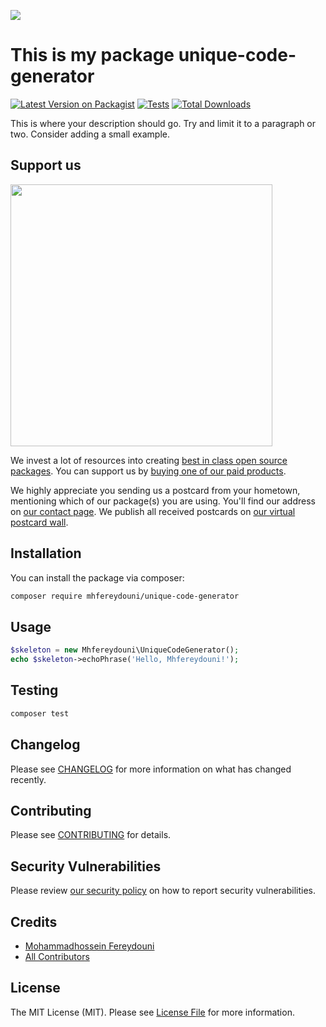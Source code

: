
[<img src="https://github-ads.s3.eu-central-1.amazonaws.com/support-ukraine.svg?t=1" />](https://supportukrainenow.org)

# This is my package unique-code-generator

[![Latest Version on Packagist](https://img.shields.io/packagist/v/mhfereydouni/unique-code-generator.svg?style=flat-square)](https://packagist.org/packages/mhfereydouni/unique-code-generator)
[![Tests](https://github.com/mhfereydouni/unique-code-generator/actions/workflows/run-tests.yml/badge.svg?branch=main)](https://github.com/mhfereydouni/unique-code-generator/actions/workflows/run-tests.yml)
[![Total Downloads](https://img.shields.io/packagist/dt/mhfereydouni/unique-code-generator.svg?style=flat-square)](https://packagist.org/packages/mhfereydouni/unique-code-generator)

This is where your description should go. Try and limit it to a paragraph or two. Consider adding a small example.

## Support us

[<img src="https://github-ads.s3.eu-central-1.amazonaws.com/unique-code-generator.jpg?t=1" width="419px" />](https://spatie.be/github-ad-click/unique-code-generator)

We invest a lot of resources into creating [best in class open source packages](https://spatie.be/open-source). You can support us by [buying one of our paid products](https://spatie.be/open-source/support-us).

We highly appreciate you sending us a postcard from your hometown, mentioning which of our package(s) you are using. You'll find our address on [our contact page](https://spatie.be/about-us). We publish all received postcards on [our virtual postcard wall](https://spatie.be/open-source/postcards).

## Installation

You can install the package via composer:

```bash
composer require mhfereydouni/unique-code-generator
```

## Usage

```php
$skeleton = new Mhfereydouni\UniqueCodeGenerator();
echo $skeleton->echoPhrase('Hello, Mhfereydouni!');
```

## Testing

```bash
composer test
```

## Changelog

Please see [CHANGELOG](CHANGELOG.md) for more information on what has changed recently.

## Contributing

Please see [CONTRIBUTING](https://github.com/spatie/.github/blob/main/CONTRIBUTING.md) for details.

## Security Vulnerabilities

Please review [our security policy](../../security/policy) on how to report security vulnerabilities.

## Credits

- [Mohammadhossein Fereydouni](https://github.com/mhfereydouni)
- [All Contributors](../../contributors)

## License

The MIT License (MIT). Please see [License File](LICENSE.md) for more information.
